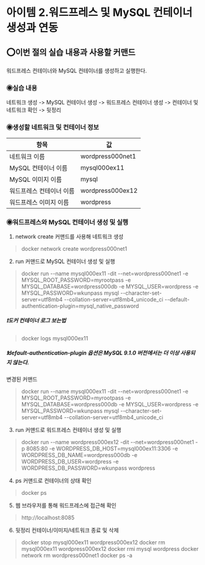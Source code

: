 아이템 2.워드프레스 및 MySQL 컨테이너 생성과 연동
=========================
## ⭕이번 절의 실습 내용과 사용할 커맨드
워드프레스 컨테이너와 MySQL 컨테이너를 생성하고 실행한다.

### ◉실습 내용
네트워크 생성 -> MySQL 컨테이너 생성 -> 워드프레스 컨테이너 생성 -> 컨테이너 및 네트워크 확인 -> 뒷정리

### ◉생성할 네트워크 및 컨테이너 정보
| 항목 | 값 |
|----|----|
| 네트워크 이름 | wordpress000net1 |
| MySQL 컨테이너 이름 | mysql000ex11 |
| MySQL 이미지 이름 | mysql |
| 워드프레스 컨테이너 이름 | wordpress000ex12 |
| 워드프레스 이미지 이름 | wordpress |

### ◉워드프레스와 MySQL 컨테이너 생성 및 실행
1. network create 커맨드를 사용해 네트워크 생성
> docker network create wordpress000net1

2. run 커맨드로 MySQL 컨테이너 생성 및 실행
> docker run --name mysql000ex11 -dit --net=wordpress000net1 -e MYSQL_ROOT_PASSWORD=myrootpass -e MYSQL_DATABASE=wordpress000db -e MYSQL_USER=wordpress -e MYSQL_PASSWORD=wkunpass mysql --character-set-server=utf8mb4 --collation-server=utf8mb4_unicode_ci --default-authentication-plugin=mysql_native_password

##### ❗️도커 컨테이너 로그 보는법
> docker logs mysql000ex11

##### ❗️default-authentication-plugin 옵션은 MySQL 9.1.0 버전에서는 더 이상 사용되지 않는다.

변경된 커맨드
> docker run --name mysql000ex11 -dit --net=wordpress000net1 -e MYSQL_ROOT_PASSWORD=myrootpass -e MYSQL_DATABASE=wordpress000db -e MYSQL_USER=wordpress -e MYSQL_PASSWORD=wkunpass mysql --character-set-server=utf8mb4 --collation-server=utf8mb4_unicode_ci

3. run 커맨드로 워드프레스 컨테이너 생성 및 실행
> docker run --name wordpress000ex12 -dit --net=wordpress000net1 -p 8085:80 -e WORDPRESS_DB_HOST=mysql000ex11:3306 -e WORDPRESS_DB_NAME=wordpress000db -e WORDPRESS_DB_USER=wordpress -e WORDPRESS_DB_PASSWORD=wkunpass wordpress

4. ps 커맨드로 컨테이너의 상태 확인
> docker ps

5. 웹 브라우저를 통해 워드프레스에 접근해 확인
> http://localhost:8085

6. 뒷정리
컨테이너/이미지/네트워크 종료 및 삭제
> docker stop mysql000ex11 wordpress000ex12
> docker rm mysql000ex11 wordpress000ex12
> docker rmi mysql wordpress
> docker network rm wordpress000net1
> docker ps -a
